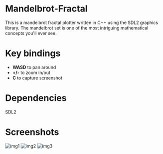 # Mandelbrot-Fractal
This is a mandelbrot fractal plotter written in C++ using the SDL2 graphics library. The mandelbrot set is one of the most intriguing mathematical
concepts you'll ever see.

# Key bindings
* **WASD** to pan around
* **+/-** to zoom in/out
* **C** to capture screenshot

# Dependencies
SDL2

# Screenshots

![img1](https://i.ibb.co/vVQW9Dg/ss-1594109298.png)
![img2](https://i.ibb.co/gz18sC5/ss-1594109309.png)
![img3](https://i.ibb.co/YRXdvS6/ss-1594109332.png)

